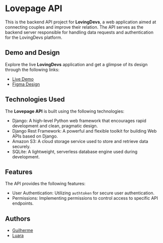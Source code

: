 # Lovepage API

This is the backend API project for **LovingDevs**, a web application aimed at connecting couples and improve their relation. The API serves as the backend server responsible for handling data requests and authentication for the LovingDevs platform.

## Demo and Design

Explore the live **LovingDevs** application and get a glimpse of its design through the following links:

- [Live Demo](https://lovepage-theta.vercel.app/)
- [Figma Design](https://www.figma.com/file/ORTGCVBP53r8833r17wLKp/LovingDevs-2.0?node-id=0%3A1&t=Bie6dWctmPOl3vpL-1)

## Technologies Used

The **Lovepage API** is built using the following technologies:

- Django: A high-level Python web framework that encourages rapid development and clean, pragmatic design.
- Django Rest Framework: A powerful and flexible toolkit for building Web APIs based on Django.
- Amazon S3: A cloud storage service used to store and retrieve data securely.
- SQLite: A lightweight, serverless database engine used during development.

## Features

The API provides the following features:

- User Authentication: Utilizing `authtoken` for secure user authentication.
- Permissions: Implementing permissions to control access to specific API endpoints.

## Authors
- [Guilherme](https://github.com/guizen-dev/) 
- [Luara](https://github.com/luluoliv)
